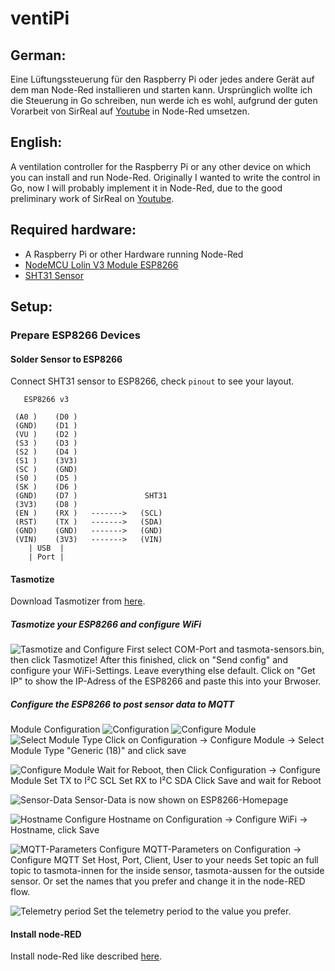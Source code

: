 # ventiPi

## German:
Eine Lüftungssteuerung für den Raspberry Pi oder jedes andere Gerät auf dem man Node-Red installieren und starten kann.
Ursprünglich wollte ich die Steuerung in Go schreiben, nun werde ich es wohl, aufgrund der guten Vorarbeit von SirReal auf [Youtube](https://www.youtube.com/watch?v=GmuldtHoURc&list=PLgYS2FpH2f4ruZqeL_5Q-74yXQD8xVN4L) in Node-Red umsetzen.

## English:
A ventilation controller for the Raspberry Pi or any other device on which you can install and run Node-Red.
Originally I wanted to write the control in Go, now I will probably implement it in Node-Red, due to the good preliminary work of SirReal on [Youtube](https://www.youtube.com/watch?v=GmuldtHoURc&list=PLgYS2FpH2f4ruZqeL_5Q-74yXQD8xVN4L).

## Required hardware:

* A Raspberry Pi or other Hardware running Node-Red
* [NodeMCU Lolin V3 Module ESP8266](https://www.amazon.de/gp/product/B074Q2WM1Y/ref=ppx_yo_dt_b_asin_title_o06_s00?ie=UTF8&psc=1)
* [SHT31 Sensor](https://www.amazon.de/gp/product/B07YQWX6BP/ref=ppx_yo_dt_b_asin_title_o05_s01?ie=UTF8&psc=1)


## Setup:

### Prepare ESP8266 Devices

#### Solder Sensor to ESP8266

Connect SHT31 sensor to ESP8266, check `pinout` to see your layout.

```
   ESP8266 v3

 (A0 )    (D0 )     
 (GND)    (D1 )    
 (VU )    (D2 )   
 (S3 )    (D3 )
 (S2 )    (D4 )
 (S1 )    (3V3)
 (SC )    (GND)
 (S0 )    (D5 )
 (SK )    (D6 )
 (GND)    (D7 )			      SHT31            
 (3V3)    (D8 )
 (EN )    (RX )   ------->   (SCL)
 (RST)    (TX )   ------->   (SDA)
 (GND)    (GND)   ------->   (GND)
 (VIN)    (3V3)   ------->   (VIN)
    | USB  |
    | Port |
```


#### Tasmotize

Download Tasmotizer from [here](https://github.com/tasmota/tasmotizer).

##### Tasmotize your ESP8266 and configure WiFi
![Tasmotize and Configure](/tasmota/prepare/1.png "Tasmotize and Configure")
First select COM-Port and tasmota-sensors.bin, then click Tasmotize!
After this finished, click on "Send config" and configure your WiFi-Settings. Leave everything else default.
Click on "Get IP" to show the IP-Adress of the ESP8266 and paste this into your Brwoser.

##### Configure the ESP8266 to post sensor data to MQTT
Module Configuration
![Configuration](/tasmota/prepare/2.png "Configuration")
![Configure Module](/tasmota/prepare/3.png "Configure Module")
![Select Module Type](/tasmota/prepare/4.png "Select Module Type")
Click on Configuration -> Configure Module -> Select Module Type "Generic (18)" and click save

![Configure Module](/tasmota/prepare/5.png "Configure Module")
Wait for Reboot, then Click Configuration -> Configure Module
Set TX to I²C SCL
Set RX to I²C SDA
Click Save and wait for Reboot

![Sensor-Data](/tasmota/prepare/6.png "Sensor-Data")
Sensor-Data is now shown on ESP8266-Homepage

![Hostname](/tasmota/prepare/7.png "Hostname")
Configure Hostname on Configuration -> Configure WiFi -> Hostname, click Save

![MQTT-Parameters](/tasmota/prepare/8.png "MQTT-Parameters")
Configure MQTT-Parameters on Configuration -> Configure MQTT
Set Host, Port, Client, User to your needs
Set topic an full topic to tasmota-innen for the inside sensor, tasmota-aussen for the outside sensor. Or set the names that you prefer and change it in the node-RED flow.

![Telemetry period](/tasmota/prepare/9.png "Telemetry period")
Set the telemetry period to the value you prefer.

#### Install node-RED

Install node-Red like described [here](https://nodered.org/docs/getting-started/raspberrypi).